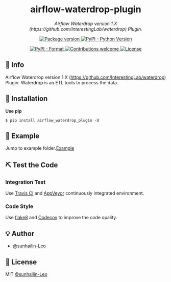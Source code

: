 <h1 align="center">airflow-waterdrop-plugin</h1>
<p align="center">
    <em>Airflow Waterdrop version 1.X (https://github.com/InterestingLab/waterdrop) Plugin.</em>
</p>
<p align="center">
    <a href="https://img.shields.io/pypi/v/airflow-waterdrop-plugin">
        <img src="https://img.shields.io/pypi/v/airflow-waterdrop-plugin.svg" alt="Package version">
    </a>
    <a href="https://pypi.org/project/airflow-waterdrop-plugin/">
        <img src="https://img.shields.io/pypi/pyversions/airflow-waterdrop-plugin.svg?colorB=brightgreen" alt="PyPI - Python Version">
    </a>
</p>

<p align="center">
    <a href="https://pypi.org/project/airflow-waterdrop-plugin">
        <img src="https://img.shields.io/pypi/format/airflow-waterdrop-plugin.svg" alt="PyPI - Format">
    </a>
     <a href="https://github.com/sunhailin-Leo/airflow-waterdrop-plugin/pulls">
        <img src="https://img.shields.io/badge/contributions-welcome-brightgreen.svg?style=flat" alt="Contributions welcome">
    </a>
    <a href="https://opensource.org/licenses/MIT">
        <img src="https://img.shields.io/badge/License-MIT-brightgreen.svg" alt="License">
    </a>
</p>

## 📣 Info

Airflow Waterdrop version 1.X (https://github.com/InterestingLab/waterdrop) Plugin. Waterdrop is an ETL tools to process the data.

## 🔰 Installation

**Use pip**
```shell
$ pip install airflow_waterdrop_plugin -U
```

## 📝 Example

Jump to example folder.[Example](https://github.com/sunhailin-Leo/fastapi_apollo_middleware/blob/main/example/waterdrop_operator_example.py)

## ⛏ Test the Code

### Integration Test

Use [Travis CI](https://travis-ci.org/) and [AppVeyor](https://ci.appveyor.com/) continuously integrated environment.

### Code Style

Use [flake8](http://flake8.pycqa.org/en/latest/index.html) and [Codecov](https://codecov.io/) to improve the code quality.

## 💡 Author

* [@sunhailin-Leo](https://github.com/sunhailin-Leo)

## 📃 License

MIT [©sunhailin-Leo](https://github.com/sunhailin-Leo)